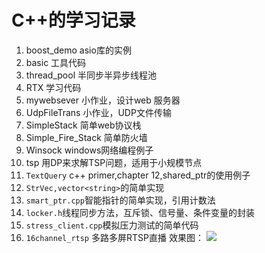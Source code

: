 C++的学习记录
==============

1. boost_demo asio库的实例
2. basic  工具代码
3. thread_pool 半同步半异步线程池
4. RTX 学习代码
5. mywebsever 小作业，设计web 服务器
6. UdpFileTrans 小作业，UDP文件传输
7. SimpleStack 简单web协议栈
8. Simple_Fire_Stack 简单防火墙
9. Winsock windows网络编程例子
10. tsp 用DP来求解TSP问题，适用于小规模节点
11. `TextQuery` c++ primer,chapter 12,shared_ptr的使用例子
12. `StrVec,vector<string>`的简单实现
13. `smart_ptr.cpp`智能指针的简单实现，引用计数法
14. `locker.h`线程同步方法，互斥锁、信号量、条件变量的封装
15. `stress_client.cpp`模拟压力测试的简单代码
16. `16channel_rtsp` 多路多屏RTSP直播
效果图：
![](http://7xsvsk.com1.z0.glb.clouddn.com/16%E8%B7%AF%E7%9B%B4%E6%92%AD%E6%95%88%E6%9E%9C%E5%9B%BE.jpg?imageMogr2/thumbnail/!25p)
